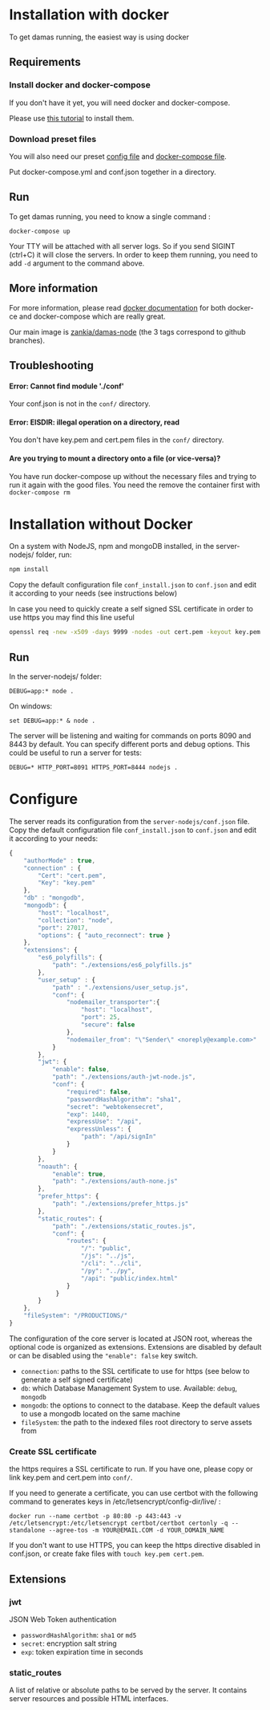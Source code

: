 # Installation with docker
To get damas running, the easiest way is using docker

## Requirements
### Install docker and docker-compose
If you don't have it yet, you will need docker and docker-compose.

Please use [this tutorial](https://docs.docker.com/compose/install) to install them.

### Download preset files
You will also need our preset [config file](http://damas-software.org/docker/conf.json) and [docker-compose file](http://damas-software.org/docker/docker-compose.yml).

Put docker-compose.yml and conf.json together in a directory.

## Run
To get damas running, you need to know a single command :

```shell
docker-compose up
```

Your TTY will be attached with all server logs. So if you send SIGINT (ctrl+C) it will close the servers. In order to keep them running, you need to add `-d` argument to the command above.

## More information
For more information, please read [docker documentation](https://docs.docker.com) for both docker-ce and docker-compose which are really great.

Our main image is [zankia/damas-node](https://hub.docker.com/r/zankia/damas-node) (the 3 tags correspond to github branches).

## Troubleshooting

#### Error: Cannot find module './conf'
Your conf.json is not in the `conf/` directory.

#### Error: EISDIR: illegal operation on a directory, read
You don't have key.pem and cert.pem files in the `conf/` directory.

#### Are you trying to mount a directory onto a file (or vice-versa)?
You have run docker-compose up without the necessary files and trying to run it again with the good files. You need the remove the container first with `docker-compose rm`


# Installation without Docker

On a system with NodeJS, npm and mongoDB installed, in the server-nodejs/ folder, run:
```sh
npm install
```

Copy the default configuration file `conf_install.json` to `conf.json` and edit it according to your needs (see instructions below)

In case you need to quickly create a self signed SSL certificate in order to use https you may find this line useful
```sh
openssl req -new -x509 -days 9999 -nodes -out cert.pem -keyout key.pem
```

## Run
In the server-nodejs/ folder:
```
DEBUG=app:* node .
```
On windows:
```
set DEBUG=app:* & node .
```
The server will be listening and waiting for commands on ports 8090 and 8443 by default. You can specify different ports and debug options. This could be useful to run a server for tests:
```
DEBUG=* HTTP_PORT=8091 HTTPS_PORT=8444 nodejs .
```

# Configure
The server reads its configuration from the `server-nodejs/conf.json` file. Copy the default configuration file `conf_install.json` to `conf.json` and edit it according to your needs:

```js
{
    "authorMode" : true,
    "connection" : {
        "Cert": "cert.pem",
        "Key": "key.pem"
    },
    "db" : "mongodb",
    "mongodb": {
        "host": "localhost",
        "collection": "node",
        "port": 27017,
        "options": { "auto_reconnect": true }
    },
    "extensions": {
        "es6_polyfills": {
            "path": "./extensions/es6_polyfills.js"
        },
        "user_setup" : {
            "path" : "./extensions/user_setup.js",
            "conf": {
                "nodemailer_transporter":{
                    "host": "localhost",
                    "port": 25,
                    "secure": false
                },
                "nodemailer_from": "\"Sender\" <noreply@example.com>"
            }
        },
        "jwt": {
            "enable": false,
            "path": "./extensions/auth-jwt-node.js",
            "conf": {
                "required": false,
                "passwordHashAlgorithm": "sha1",
                "secret": "webtokensecret",
                "exp": 1440,
                "expressUse": "/api",
                "expressUnless": {
                    "path": "/api/signIn"
                }
            }
        },
        "noauth": {
            "enable": true,
            "path": "./extensions/auth-none.js"
        },
        "prefer_https": {
            "path": "./extensions/prefer_https.js"
        },
        "static_routes": {
            "path": "./extensions/static_routes.js",
            "conf": {
                "routes": {
                    "/": "public",
                    "/js": "../js",
                    "/cli": "../cli",
                    "/py": "../py",
                    "/api": "public/index.html"
                }
             }
        }
    },
    "fileSystem": "/PRODUCTIONS/"
}
```
The configuration of the core server is located at JSON root, whereas the optional code is organized as extensions. Extensions are disabled by default or can be disabled using the `"enable": false` key switch.

* `connection`: paths to the SSL certificate to use for https (see below to generate a self signed certificate)
* `db`: which Database Management System to use. Available: `debug`, `mongodb`
* `mongodb`: the options to connect to the database. Keep the default values to use a mongodb located on the same machine
* `fileSystem`: the path to the indexed files root directory to serve assets from

### Create SSL certificate
the https requires a SSL certificate to run. If you have one, please copy or link key.pem and cert.pem into `conf/`.

If you need to generate a certificate, you can use certbot with the following command to generates keys in /etc/letsencrypt/config-dir/live/ :
```shell
docker run --name certbot -p 80:80 -p 443:443 -v /etc/letsencrypt:/etc/letsencrypt certbot/certbot certonly -q --standalone --agree-tos -m YOUR@EMAIL.COM -d YOUR_DOMAIN_NAME
```

If you don't want to use HTTPS, you can keep the https directive disabled in conf.json, or create fake files with `touch key.pem cert.pem`.

## Extensions

### jwt
JSON Web Token authentication
* `passwordHashAlgorithm`: `sha1` or `md5`
* `secret`:  encryption salt string
* `exp`: token expiration time in seconds

### static_routes
A list of relative or absolute paths to be served by the server. It contains server resources and possible HTML interfaces.